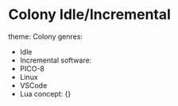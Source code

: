 # Colony Idle/Incremental
theme: Colony
genres:
- Idle
- Incremental
software:
- PICO-8
- Linux
- VSCode
- Lua
concept: {}